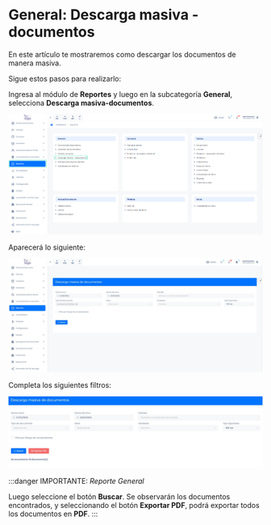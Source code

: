# General: Descarga masiva - documentos

En este artículo te mostraremos como descargar los documentos de manera masiva.

Sigue estos pasos para realizarlo:

Ingresa al módulo de **Reportes** y luego en la subcategoría **General**, selecciona **Descarga masiva-documentos**.

![Alt text](img/General_Descarga_masiva_documentos01.jpg)

Aparecerá lo siguiente:

![Alt text](img/General_Descarga_masiva_documentos02.jpg)

Completa los siguientes filtros:

![Alt text](img/General_Descarga_masiva_documentos03.jpg)

:::danger IMPORTANTE:
_Reporte General_


Luego seleccione el botón **Buscar**. Se observarán los documentos encontrados, y seleccionando el botón **Exportar PDF**, podrá exportar todos los documentos en **PDF**.
:::